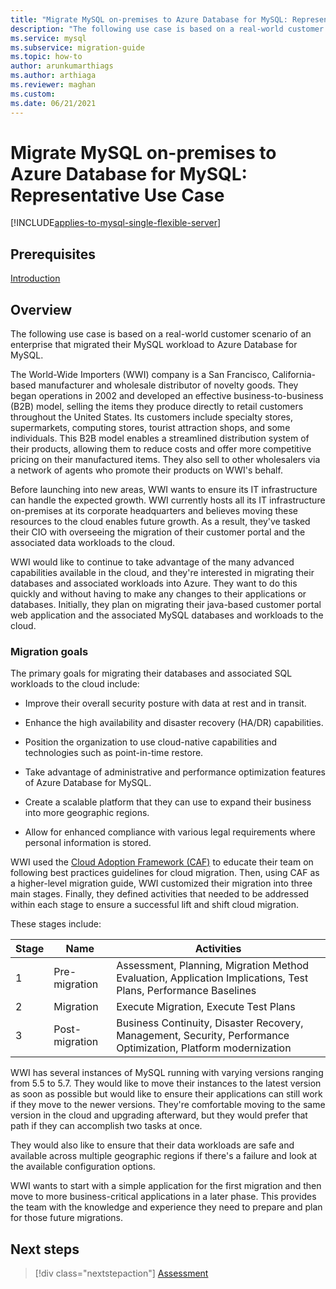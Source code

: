 ```yaml
---
title: "Migrate MySQL on-premises to Azure Database for MySQL: Representative Use Case"
description: "The following use case is based on a real-world customer scenario of an enterprise who migrated their MySQL workload to Azure Database for MySQL."
ms.service: mysql
ms.subservice: migration-guide
ms.topic: how-to
author: arunkumarthiags
ms.author: arthiaga
ms.reviewer: maghan
ms.custom:
ms.date: 06/21/2021
---
```


# Migrate MySQL on-premises to Azure Database for MySQL: Representative Use Case

[!INCLUDE[applies-to-mysql-single-flexible-server](../../includes/applies-to-mysql-single-flexible-server.md)]

## Prerequisites

[Introduction](01-mysql-migration-guide-intro.md)
## Overview

The following use case is based on a real-world customer scenario of an enterprise that migrated their MySQL workload to Azure Database for MySQL.

The World-Wide Importers (WWI) company is a San Francisco, California-based manufacturer and wholesale distributor of novelty goods. They began operations in 2002 and developed an effective business-to-business (B2B) model, selling the items they produce directly to retail customers throughout the United States. Its customers include specialty stores, supermarkets, computing stores, tourist attraction shops, and some individuals. This B2B model enables a streamlined distribution system of their products, allowing them to reduce costs and offer more competitive pricing on their manufactured items. They also sell to other wholesalers via a network of agents who promote their products on WWI's behalf.

Before launching into new areas, WWI wants to ensure its IT infrastructure can handle the expected growth. WWI currently hosts all its IT infrastructure on-premises at its corporate headquarters and believes moving these resources to the cloud enables future growth. As a result, they've tasked their CIO with overseeing the migration of their customer portal and the associated data workloads to the cloud.

WWI would like to continue to take advantage of the many advanced capabilities available in the cloud, and they're interested in migrating their databases and associated workloads into Azure. They want to do this quickly and without having to make any changes to their applications or databases. Initially, they plan on migrating their java-based customer portal web application and the associated MySQL databases and workloads to the cloud.

### Migration goals

The primary goals for migrating their databases and associated SQL workloads to the cloud include:

  - Improve their overall security posture with data at rest and in transit.

  - Enhance the high availability and disaster recovery (HA/DR) capabilities.

  - Position the organization to use cloud-native capabilities and technologies such as point-in-time restore.

  - Take advantage of administrative and performance optimization features of Azure Database for MySQL.

  - Create a scalable platform that they can use to expand their business into more geographic regions.

  - Allow for enhanced compliance with various legal requirements where personal information is stored.

WWI used the [Cloud Adoption Framework (CAF)](/azure/cloud-adoption-framework/) to educate their team on following best practices guidelines for cloud migration. Then, using CAF as a higher-level migration guide, WWI customized their migration into three main stages. Finally, they defined activities that needed to be addressed within each stage to ensure a successful lift and shift cloud migration.

These stages include:

| Stage | Name | Activities |
|-------|------|------------|
| 1 | Pre-migration | Assessment, Planning, Migration Method Evaluation, Application Implications, Test Plans, Performance Baselines |
| 2 | Migration     | Execute Migration, Execute Test Plans                                                                          |
| 3 | Post-migration| Business Continuity, Disaster Recovery, Management, Security, Performance Optimization, Platform modernization |

WWI has several instances of MySQL running with varying versions ranging from 5.5 to 5.7. They would like to move their instances to the latest version as soon as possible but would like to ensure their applications can still work if they move to the newer versions. They're comfortable moving to the same version in the cloud and upgrading afterward, but they would prefer that path if they can accomplish two tasks at once.

They would also like to ensure that their data workloads are safe and available across multiple geographic regions if there's a failure and look at the available configuration options.

WWI wants to start with a simple application for the first migration and then move to more business-critical applications in a later phase. This provides the team with the knowledge and experience they need to prepare and plan for those future migrations.  

## Next steps

> [!div class="nextstepaction"]
> [Assessment](./03-assessment.md)
